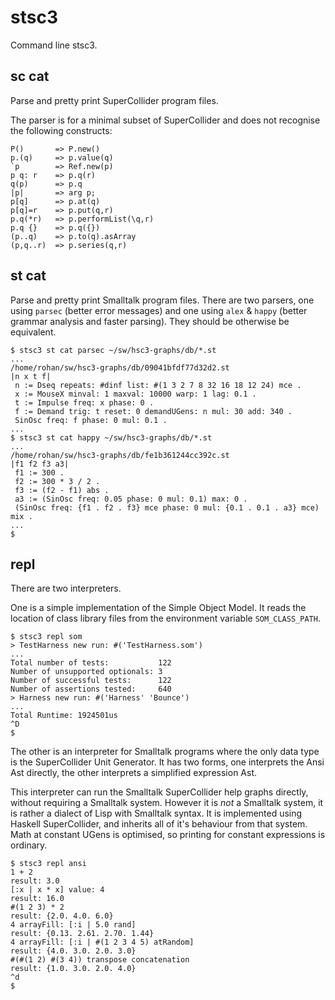 # stsc3

Command line stsc3.

## sc cat

Parse and pretty print SuperCollider program files.

The parser is for a minimal subset of SuperCollider
and does not recognise the following constructs:

~~~~
P()       => P.new()
p.(q)     => p.value(q)
`p        => Ref.new(p)
p q: r    => p.q(r)
q(p)      => p.q
|p|       => arg p;
p[q]      => p.at(q)
p[q]=r    => p.put(q,r)
p.q(*r)   => p.performList(\q,r)
p.q {}    => p.q({})
(p..q)    => p.to(q).asArray
(p,q..r)  => p.series(q,r)
~~~~

## st cat

Parse and pretty print Smalltalk program files.
There are two parsers,
one using `parsec` (better error messages)
and one using `alex` & `happy` (better grammar analysis and faster parsing).
They should be otherwise be equivalent.

~~~~
$ stsc3 st cat parsec ~/sw/hsc3-graphs/db/*.st
...
/home/rohan/sw/hsc3-graphs/db/09041bfdf77d32d2.st
|n x t f|
 n := Dseq repeats: #dinf list: #(1 3 2 7 8 32 16 18 12 24) mce .
 x := MouseX minval: 1 maxval: 10000 warp: 1 lag: 0.1 .
 t := Impulse freq: x phase: 0 .
 f := Demand trig: t reset: 0 demandUGens: n mul: 30 add: 340 .
 SinOsc freq: f phase: 0 mul: 0.1 .
...
$ stsc3 st cat happy ~/sw/hsc3-graphs/db/*.st
...
/home/rohan/sw/hsc3-graphs/db/fe1b361244cc392c.st
|f1 f2 f3 a3|
 f1 := 300 .
 f2 := 300 * 3 / 2 .
 f3 := (f2 - f1) abs .
 a3 := (SinOsc freq: 0.05 phase: 0 mul: 0.1) max: 0 .
 (SinOsc freq: {f1 . f2 . f3} mce phase: 0 mul: {0.1 . 0.1 . a3} mce) mix .
...
$
~~~~

## repl

There are two interpreters.

One is a simple implementation of the Simple Object Model.
It reads the location of class library files from the environment variable `SOM_CLASS_PATH`.
~~~~
$ stsc3 repl som
> TestHarness new run: #('TestHarness.som')
...
Total number of tests:           122
Number of unsupported optionals: 3
Number of successful tests:      122
Number of assertions tested:     640
> Harness new run: #('Harness' 'Bounce')
...
Total Runtime: 1924501us
^D
$
~~~~

The other is an interpreter for Smalltalk programs where the only
data type is the SuperCollider Unit Generator.  It has two forms, one
interprets the Ansi Ast directly, the other interprets a simplified
expression Ast.

This interpreter can run the Smalltalk SuperCollider help graphs
directly, without requiring a Smalltalk system.  However it is _not_ a
Smalltalk system, it is rather a dialect of Lisp with Smalltalk
syntax.  It is implemented using Haskell SuperCollider, and inherits
all of it's behaviour from that system.  Math at constant UGens is
optimised, so printing for constant expressions is ordinary.

~~~~
$ stsc3 repl ansi
1 + 2
result: 3.0
[:x | x * x] value: 4
result: 16.0
#(1 2 3) * 2
result: {2.0. 4.0. 6.0}
4 arrayFill: [:i | 5.0 rand]
result: {0.13. 2.61. 2.70. 1.44}
4 arrayFill: [:i | #(1 2 3 4 5) atRandom]
result: {4.0. 3.0. 2.0. 3.0}
#(#(1 2) #(3 4)) transpose concatenation
result: {1.0. 3.0. 2.0. 4.0}
^d
$
~~~~

